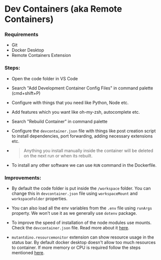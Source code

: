 # Dev Containers (aka Remote Containers)

### Requirements

- Git
- Docker Desktop
- Remote Containers Extension

### Steps:

- Open the code folder in VS Code
- Search "Add Development Container Config Files" in command palette (cmd+shift+P)
- Configure with things that you need like Python, Node etc.
- Add features which you want like oh-my-zsh, autocomplete etc.
- Search "Rebuild Container" in command palette
- Configure the `devcontainer.json` file with things like post creation script to install dependencies, port forwarding, adding necessary extensions etc.

- > Anything you install manually inside the container will be deleted on the next run or when its rebuilt.
- To install any other software we can use `RUN` command in the Dockerfile.

### Improvements:

- By default the code folder is put inside the `/workspace` folder. You can change this in `devcontainer.json` file using `workspaceMount` and `workspaceFolder` properties.

- You can also load all the env variables from the `.env` file using `runArgs` property. We won't use it as we generally use `dotenv` package.

- To improve the speed of installation of the node modules use mounts. Check the `devcontainer.json` file. Read more about it [here](https://code.visualstudio.com/remote/advancedcontainers/improve-performance?WT.mc_id=devcloud-0000-buhollan#_use-a-targeted-named-volume).

- `mutantdino.resourcemonitor` extension can show resource usage in the status bar. By default docker desktop doesn't allow too much resources to container. If more memory or CPU is required follow the steps mentioned [here](https://code.visualstudio.com/docs/devcontainers/tips-and-tricks#_speeding-up-containers-in-docker-desktop).